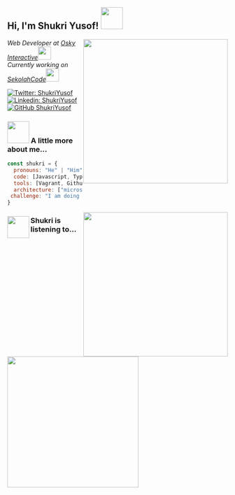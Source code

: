 <h2> Hi, I'm Shukri Yusof! <img src="https://media.giphy.com/media/mGcNjsfWAjY5AEZNw6/giphy.gif" width="50"></h2>
<img align='right' src="https://github-readme-stats.vercel.app/api?username=shukriYusof&show_icons=true" width="330">
<p><em>Web Developer at <a href="https://www.osky.com.au">Osky Interactive</a><img src="https://media.giphy.com/media/fYSnHlufseco8Fh93Z/giphy.gif" width="30"></br>Currently working on <a href="https://www.sekolahcode.com">SekolahCode</a><img src="https://media.giphy.com/media/WUlplcMpOCEmTGBtBW/giphy.gif" width="30"> 
</em></p>

[![Twitter: ShukriYusof](https://img.shields.io/twitter/follow/shukyusof?style=social)](https://twitter.com/shukyusof)
[![Linkedin: ShukriYusof](https://img.shields.io/badge/-shukriyusof-blue?style=flat-square&logo=Linkedin&logoColor=white&link=https://www.linkedin.com/in/shukri-yusof/)](https://www.linkedin.com/in/shukri-yusof/)
[![GitHub ShukriYusof](https://img.shields.io/github/followers/shukriYusof?label=follow&style=social)](https://github.com/Thaiane)


### <img src="https://media.giphy.com/media/VgCDAzcKvsR6OM0uWg/giphy.gif" width="50"> A little more about me... 

```javascript
const shukri = {
  pronouns: "He" | "Him",
  code: [Javascript, Typescript, HTML, CSS, PHP, Python, Golang, Lua],
  tools: [Vagrant, Github, VSCode, Bitbucket, Tailwind],
  architecture: ["microservices","design system pattern"],
 challenge: "I am doing the #100DaysOfCode challenge focused on vue and php"
}
```

<img align="right" src="https://github-readme-stats.vercel.app/api/wakatime?username=shukriyusof" width="330">


### <img align="left" src="https://media.giphy.com/media/lqSDx8SI1916ysr4eq/source.gif" width="50"> Shukri is listening to...
<img align="left" src="https://spotify-recently-played-readme.vercel.app/api?user=oywk98ac6k3if4yl71ikwjilq&count=1" width="300"> 


